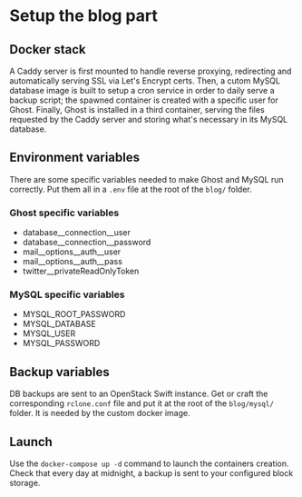 # Setup the blog part

## Docker stack

A Caddy server is first mounted to handle reverse proxying, redirecting and automatically serving SSL via Let's Encrypt certs.
Then, a cutom MySQL database image is built to setup a cron service in order to daily serve a backup script; the spawned container is created with a specific user for Ghost.
Finally, Ghost is installed in a third container, serving the files requested by the Caddy server and storing what's necessary in its MySQL database.

## Environment variables

There are some specific variables needed to make Ghost and MySQL run correctly. Put them all in a `.env` file at the root of the `blog/` folder.

### Ghost specific variables

- database__connection__user
- database__connection__password
- mail__options__auth__user
- mail__options__auth__pass
- twitter__privateReadOnlyToken

### MySQL specific variables

- MYSQL_ROOT_PASSWORD
- MYSQL_DATABASE
- MYSQL_USER
- MYSQL_PASSWORD

## Backup variables

DB backups are sent to an OpenStack Swift instance. Get or craft the corresponding `rclone.conf` file and put it at the root of the `blog/mysql/` folder.
It is needed by the custom docker image.

## Launch

Use the `docker-compose up -d` command to launch the containers creation.
Check that every day at midnight, a backup is sent to your configured block storage.
